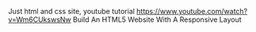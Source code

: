 Just html and css site, youtube tutorial 
https://www.youtube.com/watch?v=Wm6CUkswsNw 
Build An HTML5 Website With A Responsive Layout
